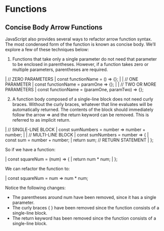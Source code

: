 # Functions

## Concise Body Arrow Functions
JavaScript also provides several ways to refactor arrow function syntax. The most condensed form of the function is known as concise body. We’ll explore a few of these techniques below:

1. Functions that take only a single parameter do not need that parameter to be enclosed in parentheses. However, if a function takes zero or multiple parameters, parentheses are required.

| // ZERO PARAMETERS
| const functionName = () => {};
| 
| // ONE PARAMETER
| const functionName = paramOne => {};
| 
| // TWO OR MORE PARAMETERS
| const functionName = (paramOne, paramTwo) => {};

2. A function body composed of a single-line block does not need curly braces. Without the curly braces, whatever that line evaluates will be automatically returned. The contents of the block should immediately follow the arrow => and the return keyword can be removed. This is referred to as implicit return.

| // SINGLE-LINE BLOCK
| const sumNumbers = number => number + number;
| 
| // MULTI-LINE BLOCK
| const sumNumbers = number => {
|   const sum = number + number;
|   return sum; // RETURN STATEMENT
| };

So if we have a function:

| const squareNum = (num) => {
|   return num * num;
| };

We can refactor the function to:

| const squareNum = num => num * num;

Notice the following changes:

- The parentheses around num have been removed, since it has a single parameter.
- The curly braces { } have been removed since the function consists of a single-line block.
- The return keyword has been removed since the function consists of a single-line block.